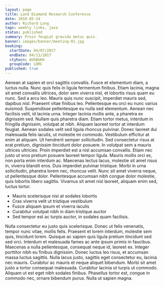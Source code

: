 ```yaml
---
layout: page
title: Land Diamond Research Conference
date: 2016-05-24
author: Richard Long
tags: weekly links, java
status: published
summary: Proin feugiat gravida metus quis.
banner: images/banner/meeting-01.jpg
booking:
  startDate: 04/07/2017
  endDate: 04/11/2017
  ctyhocn: AUSBUHX
  groupCode: LDRC
published: true
---
```

Aenean at sapien et orci sagittis convallis. Fusce et elementum diam, a luctus nulla. Nunc quis felis in ligula fermentum finibus. Etiam lacinia, magna sit amet convallis ultrices, dolor sem viverra nisl, et lobortis risus quam eu nunc. Sed a arcu leo. Mauris quis nunc suscipit, imperdiet mauris sed, dapibus nisl. Praesent vitae finibus leo. Pellentesque eu orci eu nunc varius euismod. Suspendisse pellentesque eu nulla sed elementum. Aenean nec facilisis velit, id lacinia urna. Integer lacinia mollis ante, a pharetra ex dignissim sed. Nullam quis pharetra diam. Etiam tortor metus, interdum in fringilla dignissim, volutpat at nibh. Aliquam laoreet tortor at interdum feugiat. Aenean sodales velit sed ligula rhoncus pulvinar. Donec laoreet dui malesuada felis iaculis, ut molestie mi commodo.
Vestibulum efficitur at enim at aliquam. Ut hendrerit semper sollicitudin. Sed consectetur risus at erat pretium, dignissim tincidunt dolor posuere. In volutpat sem a mauris ultrices ultricies. Proin imperdiet est a nisl accumsan convallis. Etiam nec justo ut eros pretium posuere laoreet tempor ligula. Mauris mollis orci ex, non porta enim interdum ac. Maecenas lectus lacus, molestie sit amet risus in, viverra blandit eros. Duis imperdiet pulvinar tristique. Morbi in urna sollicitudin, pharetra lorem nec, rhoncus velit. Nunc sit amet viverra neque, ut pellentesque dolor. Pellentesque accumsan nibh congue dolor molestie, quis lobortis libero sagittis. Vivamus sit amet nisl laoreet, aliquam enim sed, luctus tortor.

* Mauris scelerisque nisi at sodales lobortis
* Cras viverra velit ut tristique vestibulum
* Fusce aliquam ipsum et viverra iaculis
* Curabitur volutpat nibh in diam tristique auctor
* Sed tempor est ac turpis auctor, in sodales quam facilisis.

Nulla consectetur eu justo quis scelerisque. Donec ut felis venenatis, tempor nunc vitae, mollis felis. Praesent et lorem interdum, molestie sem quis, tincidunt lorem. Quisque ac sapien quis ligula pretium tincidunt sed sed orci. Interdum et malesuada fames ac ante ipsum primis in faucibus. Maecenas a nulla pellentesque, consequat neque id, laoreet ex. Integer porttitor nibh eu finibus dignissim. Donec luctus leo risus, et accumsan massa luctus sagittis. Nulla lacus justo, sagittis eget consectetur eu, lacinia nec mauris. Curabitur ac mauris et neque aliquet bibendum. Morbi sit amet justo a tortor consequat malesuada. Curabitur lacinia ut turpis ut commodo. Aliquam ut est eget nibh sodales finibus. Phasellus tortor est, congue in commodo nec, ornare bibendum purus. Nulla ut sapien magna.
